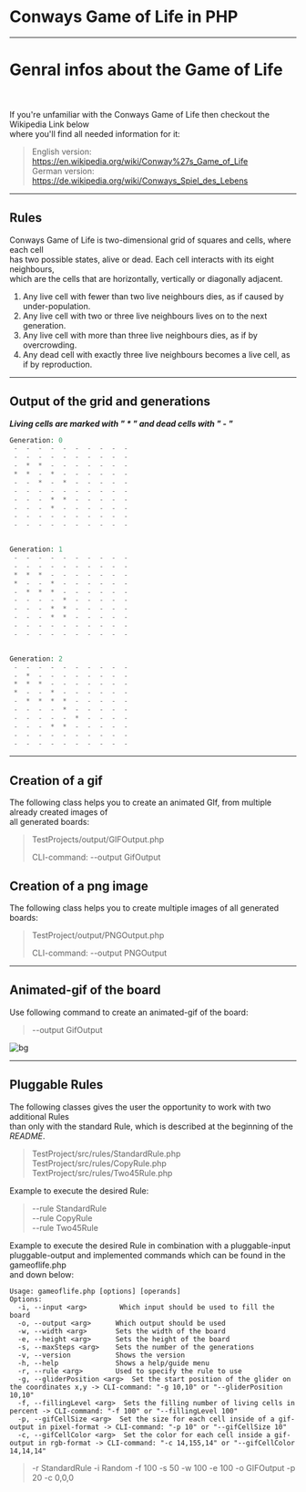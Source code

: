 # Conways Game of Life in PHP 
___


# Genral infos about the Game of Life <br><br>

If you're unfamiliar with the Conways Game of Life then checkout the Wikipedia Link below <br>
where you'll find all needed information for it:

> English version: https://en.wikipedia.org/wiki/Conway%27s_Game_of_Life <br>
> German version: https://de.wikipedia.org/wiki/Conways_Spiel_des_Lebens
___

## Rules

Conways Game of Life is two-dimensional grid of squares and cells, where each cell <br>
has two possible states, alive or dead. Each cell interacts with its eight neighbours, <br>
which are the cells that are horizontally, vertically or diagonally adjacent.

1. Any live cell with fewer than two live neighbours dies, as if caused by under-population. <br>
2. Any live cell with two or three live neighbours lives on to the next generation. <br>
3. Any live cell with more than three live neighbours dies, as if by overcrowding. <br>
4. Any dead cell with exactly three live neighbours becomes a live cell, as if by reproduction.
___


## Output of the grid and generations

***Living cells are marked with " * " and dead cells with " - "***

```PHP
Generation: 0
 -  -  -  -  -  -  -  -  -  -
 -  -  -  -  -  -  -  -  -  -
 -  *  *  -  -  -  -  -  -  -
 *  *  -  *  -  -  -  -  -  -
 -  -  *  -  *  -  -  -  -  -
 -  -  -  -  -  -  -  -  -  -
 -  -  -  *  *  -  -  -  -  -
 -  -  -  *  -  -  -  -  -  -
 -  -  -  -  -  -  -  -  -  -
 -  -  -  -  -  -  -  -  -  -


Generation: 1
 -  -  -  -  -  -  -  -  -  -
 -  -  -  -  -  -  -  -  -  -
 *  *  *  -  -  -  -  -  -  -
 *  -  -  *  -  -  -  -  -  -
 -  *  *  *  -  -  -  -  -  -
 -  -  -  -  *  -  -  -  -  -
 -  -  -  *  *  -  -  -  -  -
 -  -  -  *  *  -  -  -  -  -
 -  -  -  -  -  -  -  -  -  -
 -  -  -  -  -  -  -  -  -  -


Generation: 2
 -  -  -  -  -  -  -  -  -  -
 -  *  -  -  -  -  -  -  -  -
 *  *  *  -  -  -  -  -  -  -
 *  -  -  *  -  -  -  -  -  -
 -  *  *  *  *  -  -  -  -  -
 -  -  -  -  *  -  -  -  -  -
 -  -  -  -  -  *  -  -  -  -
 -  -  -  *  *  -  -  -  -  -
 -  -  -  -  -  -  -  -  -  -
 -  -  -  -  -  -  -  -  -  -

```
___

## Creation of a gif

The following class helps you to create an animated GIf, from multiple already created images of <br>
all generated boards:

>TestProjects/output/GIFOutput.php
>
> CLI-command: --output GifOutput

## Creation of a png image 

The following class helps you to create multiple images of all generated boards:

>TestProject/output/PNGOutput.php
> 
> CLI-command: --output PNGOutput
___
## Animated-gif of the board

Use following command to create an animated-gif of the board:
>--output GifOutput

![bg](src/imageOutput/gif-output.gif)
___
## Pluggable Rules

The following classes gives the user the opportunity to work with two additional Rules <br>
than only with the standard Rule, which is described at the beginning of the *README*. <br>

> TestProject/src/rules/StandardRule.php <br>
> TestProject/src/rules/CopyRule.php<br>
> TextProject/src/rules/Two45Rule.php <br>

Example to execute the desired Rule:

> --rule StandardRule<br>
> --rule CopyRule<br>
> --rule Two45Rule

Example to execute the desired Rule in combination with a pluggable-input <br>
pluggable-output and implemented commands which can be found in the gameoflife.php <br>
and down below:

````text
Usage: gameoflife.php [options] [operands]                             
Options:                                                               
  -i, --input <arg>        Which input should be used to fill the board
  -o, --output <arg>      Which output should be used                  
  -w, --width <arg>       Sets the width of the board                  
  -e, --height <arg>      Sets the height of the board                 
  -s, --maxSteps <arg>    Sets the number of the generations           
  -v, --version           Shows the version
  -h, --help              Shows a help/guide menu
  -r, --rule <arg>        Used to specify the rule to use
  -g, --gliderPosition <arg>  Set the start position of the glider on the coordinates x,y -> CLI-command: "-g 10,10" or "--gliderPosition 10,10"
  -f, --fillingLevel <arg>  Sets the filling number of living cells in percent -> CLI-command: "-f 100" or "--fillingLevel 100"
  -p, --gifCellSize <arg>  Set the size for each cell inside of a gif-output in pixel-format -> CLI-command: "-p 10" or "--gifCellSize 10"
  -c, --gifCellColor <arg>  Set the color for each cell inside a gif-output in rgb-format -> CLI-command: "-c 14,155,14" or "--gifCellColor 14,14,14"
````

> -r StandardRule -i Random -f 100 -s 50 -w 100 -e 100 -o GIFOutput -p 20 -c 0,0,0